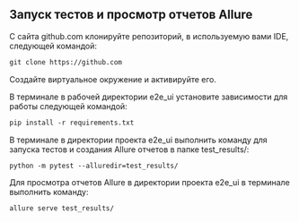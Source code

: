 ## Запуск тестов и просмотр отчетов Allure

С сайта github.com клонируйте репозиторий, в используемую вами IDE, следующей командой:
```html
git clone https://github.com
```

Создайте виртуальное окружение и активируйте его.

В терминале в рабочей директории e2e_ui установите зависимости для работы следующей командой:
```html
pip install -r requirements.txt
```

В терминале в директории проекта e2e_ui выполнить команду для запуска тестов и создания Allure отчетов в папке test_results/:
```html
python -m pytest --alluredir=test_results/
```

Для просмотра отчетов Allure в директории проекта e2e_ui в терминале выполнить команду:
```html
allure serve test_results/
```
